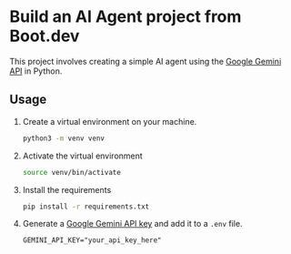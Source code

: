 # Build an AI Agent project from Boot.dev

This project involves creating a simple AI agent using the [Google Gemini API](https://ai.google.dev/api?_gl=1*7hx3r6*_up*MQ..*_ga*NjkzNDMyNzc2LjE3NDk2NDU4OTI.*_ga_P1DBVKWT6V*czE3NDk2NDU4OTIkbzEkZzAkdDE3NDk2NDU4OTIkajYwJGwwJGgyMjgwMjQ5MzM.&lang=python) in Python.

## Usage

1. Create a virtual environment on your machine.

    ```sh
    python3 -m venv venv
    ```

2. Activate the virtual environment

    ```sh
    source venv/bin/activate
    ```

3. Install the requirements

    ```sh
    pip install -r requirements.txt
    ```

4. Generate a [Google Gemini API key](https://aistudio.google.com/apikey) and add it to a `.env` file.

    ```text
    GEMINI_API_KEY="your_api_key_here"
    ```
